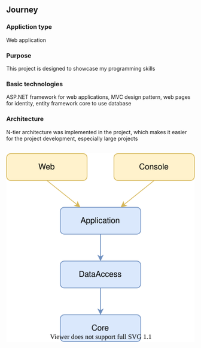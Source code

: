 ## Journey
### Appliction type
Web application
### Purpose
This project is designed to showcase my programming skills
### Basic technologies
ASP.NET framework for web applications, MVC design pattern, web pages for identity, entity framework core to use database 
### Architecture
N-tier architecture was implemented in the project, which makes it easier for the project development, especially large projects
<br/><br/>
<p align="center">
<img src="/diagrams/N-Tier-Architecture.svg" alt="N-Tier-Architecture"/>
</p>



